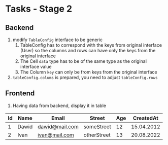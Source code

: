 # Tasks - Stage 2

## Backend

1. modify `TableConfig` interface to be generic
   1. TableConfig<TSchema> has to correspond with the keys from original interface (User) so the columns and rows can have only the keys from the original interface
   2. The Cell `data` type has to be of the same type as the original interface value
   3. The Column `key` can only be from keys from the original interface
2. `tableConfig.colums` is prepared, you need to adjust `tableConfig.rows`

## Frontend

1. Having data from backend, display it in table

| Id  | Name  | Email          | Street      | Age | CreatedAt  |
|-----|-------|----------------|-------------|-----|------------|
| 1   | Dawid | dawid@mail.com | someStreet  | 12  | 15.04.2012 |
| 2   | Ivan  | ivan@mail.com  | otherStreet | 13  | 20.08.2022 |
